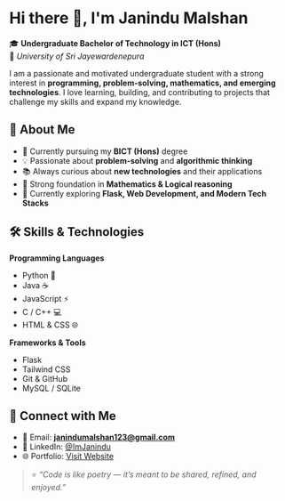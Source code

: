 # Hi there 👋, I'm Janindu Malshan

🎓 **Undergraduate Bachelor of Technology in ICT (Hons)**  
📍 *University of Sri Jayewardenepura*

I am a passionate and motivated undergraduate student with a strong interest in **programming, problem-solving, mathematics, and emerging technologies**. I love learning, building, and contributing to projects that challenge my skills and expand my knowledge.  

## 🚀 About Me  

- 🔭 Currently pursuing my **BICT (Hons)** degree  
- 💡 Passionate about **problem-solving** and **algorithmic thinking**  
- 📚 Always curious about **new technologies** and their applications  
- 🧮 Strong foundation in **Mathematics & Logical reasoning**  
- 🌱 Currently exploring **Flask, Web Development, and Modern Tech Stacks**  

## 🛠️ Skills & Technologies  

**Programming Languages**  
- Python 🐍  
- Java ☕  
- JavaScript ⚡  
- C / C++ 💻  
- HTML & CSS 🌐  

**Frameworks & Tools**  
- Flask  
- Tailwind CSS  
- Git & GitHub  
- MySQL / SQLite  

## 🤝 Connect with Me  

- 📧 Email: **janindumalshan123@gmail.com**  
- 💼 LinkedIn: [@ImJanindu](www.linkedin.com/in/imjanindu)  
- 🌐 Portfolio: [Visit Website](https://janindu.vercel.app)  


> ⭐️ *“Code is like poetry — it’s meant to be shared, refined, and enjoyed.”*
